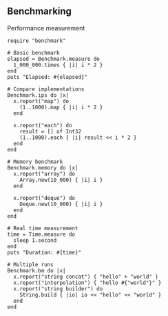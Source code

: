 <!-- METADATA
{
  "title": "Crystal Benchmarking",
  "tags": [
    "crystal",
    "performance",
    "benchmarking"
  ],
  "language": "crystal"
}
-->

## Benchmarking
Performance measurement
```crystal
require "benchmark"

# Basic benchmark
elapsed = Benchmark.measure do
  1_000_000.times { |i| i * 2 }
end
puts "Elapsed: #{elapsed}"

# Compare implementations
Benchmark.ips do |x|
  x.report("map") do
    (1..1000).map { |i| i * 2 }
  end

  x.report("each") do
    result = [] of Int32
    (1..1000).each { |i| result << i * 2 }
  end
end

# Memory benchmark
Benchmark.memory do |x|
  x.report("array") do
    Array.new(10_000) { |i| i }
  end

  x.report("deque") do
    Deque.new(10_000) { |i| i }
  end
end

# Real time measurement
time = Time.measure do
  sleep 1.second
end
puts "Duration: #{time}"

# Multiple runs
Benchmark.bm do |x|
  x.report("string concat") { "hello" + "world" }
  x.report("interpolation") { "hello #{"world"}" }
  x.report("string builder") do
    String.build { |io| io << "hello" << "world" }
  end
end
```
